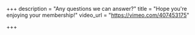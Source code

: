+++
description = "Any questions we can answer?"
title = "Hope you're enjoying your membership!"
video_url = "https://vimeo.com/407453175"

+++
